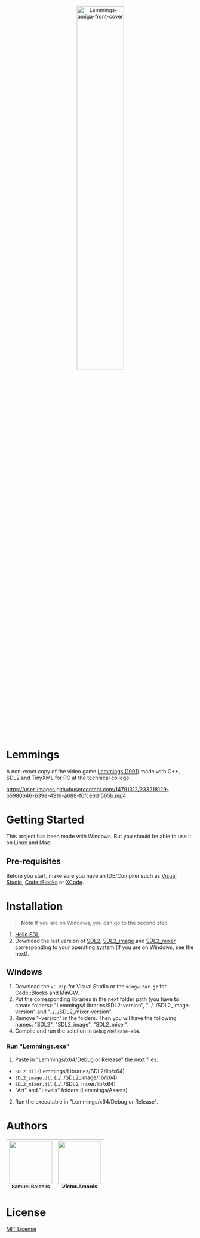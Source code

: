 <p align="center">
  <img width=50% alt="Lemmings-amiga-front-cover" src="https://user-images.githubusercontent.com/14791312/233193545-137030ab-9be8-4545-9a21-d3d78eae2d5d.jpg">
</p>

# Lemmings

A non-exact copy of the video game [Lemmings (1991)](https://en.wikipedia.org/wiki/Lemmings_(video_game)) made with C++, SDL2 and TinyXML for PC at the technical college.

https://user-images.githubusercontent.com/14791312/233218129-b5980646-b39e-4916-a688-f0fce6d1565b.mp4


# Getting Started

This project has been made with Windows. But you should be able to use it on Linux and Mac.

## Pre-requisites

Before you start, make sure you have an IDE/Compiler such as [Visual Studio](https://visualstudio.microsoft.com/downloads), [Code::Blocks](https://www.codeblocks.org/downloads) or [XCode](https://developer.apple.com/xcode).


# Installation

> **Note** If you are on Windows, you can go to the second step

1. [Hello SDL](https://lazyfoo.net/tutorials/SDL/01_hello_SDL/index.php).
2. Download the last version of [SDL2](https://github.com/libsdl-org/SDL/releases), [SDL2_image](https://github.com/libsdl-org/SDL_image/releases) and [SDL2_mixer](https://github.com/libsdl-org/SDL_mixer/releases) corresponding to your operating system (if you are on Windows, see the next).

## Windows

1. Download the `VC.zip` for Visual Studio or the `mingw.tar.gz` for Code::Blocks and MinGW.
2. Put the corresponding libraries in the next folder path (you have to create folders): "Lemmings/Libraries/SDL2-version", "../../SDL2_image-version" and "../../SDL2_mixer-version".
3. Remove "-version" in the folders. Then you wil have the following names: "SDL2", "SDL2_image", "SDL2_mixer".
4. Compile and run the solution in `Debug/Release-x64`.

### Run "Lemmings.exe"
1. Paste in "Lemmings/x64/Debug or Release" the next files:
  - `SDL2.dll` (Lemmings/Libraries/SDL2/lib/x64)
  - `SDL2_image.dll` (../../SDL2_image/lib/x64)
  - `SDL2_mixer.dll` (../../SDL2_mixer/lib/x64)
  - "Art" and "Levels" folders (Lemmings/Assets)
2. Run the executable in "Lemmings/x64/Debug or Release".


# Authors

| [<img src="https://user-images.githubusercontent.com/14791312/233219860-32856bfe-bfa3-4a68-b0c4-f4d7f6ab0730.png" width=115><br><sub>Samuel Balcells</sub>](https://github.com/sFaith3) | [<img src="https://user-images.githubusercontent.com/14791312/233219903-417078c4-c93e-4ad5-bdb1-4fcdafe6b293.jpg" width=115><br><sub>Víctor Amorós</sub>](https://github.com/Viamos)
| :---: | :---: |


# License

[MIT License](./LICENSE)
